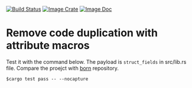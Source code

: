 [![Build Status](https://travis-ci.org/steadylearner/born.svg?branch=master)](https://travis-ci.org/steadylearner/born)
[![Image Crate](https://img.shields.io/crates/v/born.svg)](https://crates.io/crates/born)
[![Image Doc](https://img.shields.io/badge/rust-documentation-blue.svg)](https://docs.rs/born/
)

# Remove code duplication with attribute macros

Test it with the command below. The payload is `struct_fields` in src/lib.rs file. Compare the proejct with [born](https://github.com/steadylearner/born) repository.

```console
$cargo test pass -- --nocapture
```
